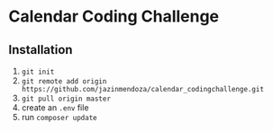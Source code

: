# Calendar Coding Challenge

## Installation

1. ```git init```
2. ```git remote add origin https://github.com/jazinmendoza/calendar_codingchallenge.git```
3. ```git pull origin master```
4. create an ```.env``` file
5. run ```composer update```
